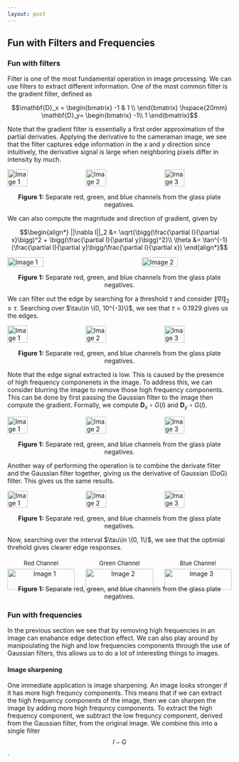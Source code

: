 ```yaml
---
layout: post
---
```


## Fun with Filters and Frequencies

### Fun with filters

Filter is one of the most fundamental operation in image processing. We can use filters to extract different information. One of the most common filter is the gradient filter, defined as

$$\mathbf{D}_x = \begin{bmatrix} -1 & 1 \\
\end{bmatrix} \hspace{20mm} \mathbf{D}_y= \begin{bmatrix}
-1\\
1
\end{bmatrix}$$

Note that the gradient filter is essentially a first order approximation of the partial derivaties. Applying the derivative to the cameraman image, we see that the filter captures edge information in the $x$ and $y$ direction since intuitively, the derivative signal is large when neighboring pixels differ in intensity by much.

<div style="display: flex; justify-content: space-between;">
  <img src="{{ site.baseurl }}/assets/proj2_images/cameraman.jpg" alt="Image 1" style="width: 30%; height: auto;">
  <img src="{{ site.baseurl }}/assets/proj2_images/cameraman_grad_x.jpg" alt="Image 2" style="width: 30%; height: auto;">
  <img src="{{ site.baseurl }}/assets/proj2_images/cameraman_grad_y.jpg" alt="Image 3" style="width: 30%; height: auto;">
</div>
<p style="text-align: center; margin-top: 15px;"><strong>Figure 1:</strong> Separate red, green, and blue channels from the glass plate negatives.</p>

We can also compute the magnitude and direction of gradient, given by 

$$\begin{align*}
||\nabla I||_2 &= \sqrt{\bigg(\frac{\partial I}{\partial x}\bigg)^2 + \bigg(\frac{\partial I}{\partial y}\bigg)^2}\\
\theta &= \tan^{-1}(\frac{\partial I}{\partial y}\bigg/\frac{\partial I}{\partial x})
\end{align*}$$

<div style="display: flex; justify-content: space-between;">
  <img src="{{ site.baseurl }}/assets/proj2_images/cameraman_magnitude.jpg" alt="Image 1" style="width: 40%; height: auto;">
  <img src="{{ site.baseurl }}/assets/proj2_images/cameraman_grad_dir.jpg" alt="Image 2" style="width: 40%; height: auto;">
</div>
<p style="text-align: center; margin-top: 15px;"><strong>Figure 1:</strong> Separate red, green, and blue channels from the glass plate negatives.</p>

We can filter out the edge by searching for a threshold $\tau$ and consider $\|\nabla I\|_2 \geq \tau$. Searching over $\tau\in \(0, 10^{-3}\)$, we see that $\tau=0.1929$ gives us the edges.

<div style="display: flex; justify-content: space-between;">
  <img src="{{ site.baseurl }}/assets/proj2_images/cameraman_unblurred_0.jpg" alt="Image 1" style="width: 30%; height: auto;">
  <img src="{{ site.baseurl }}/assets/proj2_images/cameraman_unblurred_1.jpg" alt="Image 2" style="width: 30%; height: auto;">
  <img src="{{ site.baseurl }}/assets/proj2_images/cameraman_unblurred_2.jpg" alt="Image 3" style="width: 30%; height: auto;">
</div>
<p style="text-align: center; margin-top: 15px;"><strong>Figure 1:</strong> Separate red, green, and blue channels from the glass plate negatives.</p>

Note that the edge signal extracted is low. This is caused by the presence of high frequency componenets in the image. To address this, we can consider blurring the image to remove those high frequency components. This can be done by first passing the Gaussian filter to the image then compute the gradient. Formally, we compute $\mathbf{D}_x \circ G (I)$ and $\mathbf{D}_y \circ G (I)$. 

<div style="display: flex; justify-content: space-between;">
  <img src="{{ site.baseurl }}/assets/proj2_images/cameraman_grad_blurred_x.jpg" alt="Image 1" style="width: 30%; height: auto;">
  <img src="{{ site.baseurl }}/assets/proj2_images/cameraman_grad_blurred_y.jpg" alt="Image 2" style="width: 30%; height: auto;">
  <img src="{{ site.baseurl }}/assets/proj2_images/cameraman_blurred_magnitude.jpg" alt="Image 3" style="width: 30%; height: auto;">
</div>
<p style="text-align: center; margin-top: 15px;"><strong>Figure 1:</strong> Separate red, green, and blue channels from the glass plate negatives.</p>

Another way of performing the operation is to combine the derivate filter and the Gaussian filter together, giving us the derivative of Gaussian (DoG) filter. This gives us the same results.

<div style="display: flex; justify-content: space-between;">
  <img src="{{ site.baseurl }}/assets/proj2_images/cameraman_grad_blurred_dog_x.jpg" alt="Image 1" style="width: 30%; height: auto;">
  <img src="{{ site.baseurl }}/assets/proj2_images/cameraman_grad_blurred_dog_y.jpg" alt="Image 2" style="width: 30%; height: auto;">
  <img src="{{ site.baseurl }}/assets/proj2_images/cameraman_blurred_dog_magnitude.jpg" alt="Image 3" style="width: 30%; height: auto;">
</div>
<p style="text-align: center; margin-top: 15px;"><strong>Figure 1:</strong> Separate red, green, and blue channels from the glass plate negatives.</p>

Now, searching over the interval $\tau\in \(0, 1\)$, we see that the optimial threhold gives clearer edge responses. 

<div style="display: flex; justify-content: space-between;">
  <div style="text-align: center; width: 30%;">
    <p style="font-size: small; margin: 5px 0;">Red Channel</p>
    <img src="{{ site.baseurl }}/assets/proj2_images/cameraman_blurred_0.jpg" alt="Image 1" style="width: 100%; height: auto;">
  </div>
  <div style="text-align: center; width: 30%;">
    <p style="font-size: small; margin: 5px 0;">Green Channel</p>
    <img src="{{ site.baseurl }}/assets/proj2_images/cameraman_blurred_1.jpg" alt="Image 2" style="width: 100%; height: auto;">
  </div>
  <div style="text-align: center; width: 30%;">
    <p style="font-size: small; margin: 5px 0;">Blue Channel</p>
    <img src="{{ site.baseurl }}/assets/proj2_images/cameraman_blurred_2.jpg" alt="Image 3" style="width: 100%; height: auto;">
  </div>
</div>
<p style="text-align: center; margin-top: 15px;"><strong>Figure 1:</strong> Separate red, green, and blue channels from the glass plate negatives.</p>


### Fun with frequencies

In the previous section we see that by removing high frequencies in an image can enahance edge detection effect. We can also play around by manipoulating the high and low frequencies components through the use of Gaussian filters, this allows us to do a lot of interesting things to images. 

#### Image sharpening

One immediate application is image sharpening. An image looks stronger if it has more high frequncy components. This means that if we can extract the high frequency components of the image, then we can sharpen the image by adding more high frequncy components. To extract the high frequency component, we subtract the low frequncy component, derived from the Gaussian filter, from the original image. We combine this into a single filter $$I-G$$.






